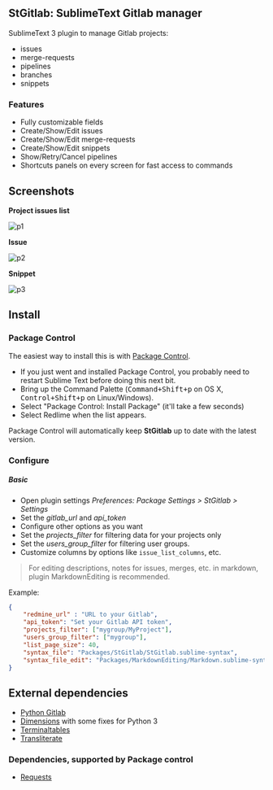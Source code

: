 ## StGitlab: SublimeText Gitlab manager

SublimeText 3 plugin to manage Gitlab projects:
* issues
* merge-requests
* pipelines
* branches
* snippets

### Features
* Fully customizable fields
* Create/Show/Edit issues
* Create/Show/Edit merge-requests
* Create/Show/Edit snippets
* Show/Retry/Cancel pipelines
* Shortcuts panels on every screen for fast access to commands

## Screenshots

**Project issues list**

![p1](https://github.com/tosher/StGitlab/wiki/stgl_issues.png)

**Issue**

![p2](https://github.com/tosher/StGitlab/wiki/stgl_issue.png)

**Snippet**

![p3](https://github.com/tosher/StGitlab/wiki/stgl_snippet.png)

## Install

### Package Control
The easiest way to install this is with [Package Control](http://wbond.net/sublime\_packages/package\_control).

 * If you just went and installed Package Control, you probably need to restart Sublime Text before doing this next bit.
 * Bring up the Command Palette (<kbd>Command+Shift+p</kbd> on OS X, <kbd>Control+Shift+p</kbd> on Linux/Windows).
 * Select "Package Control: Install Package" (it'll take a few seconds)
 * Select Redlime when the list appears.

Package Control will automatically keep **StGitlab** up to date with the latest version.

### Configure

##### Basic
* Open plugin settings *Preferences: Package Settings > StGitlab > Settings*
* Set the *gitlab_url* and *api_token*
* Configure other options as you want
* Set the *projects_filter* for filtering data for your projects only
* Set the *users_group_filter* for filtering user groups.
* Customize columns by options like `issue_list_columns`, etc.

> For editing descriptions, notes for issues, merges, etc. in markdown, plugin MarkdownEditing is recommended.

Example:

```json
{
    "redmine_url" : "URL to your Gitlab",
    "api_token": "Set your Gitlab API token",
    "projects_filter": ["mygroup/MyProject"],
    "users_group_filter": ["mygroup"],
    "list_page_size": 40,
    "syntax_file": "Packages/StGitlab/StGitlab.sublime-syntax",
    "syntax_file_edit": "Packages/MarkdownEditing/Markdown.sublime-syntax",
}
```


## External dependencies
* [Python Gitlab](http://python-gitlab.readthedocs.io/en/stable/index.html)
* [Dimensions](https://pypi.python.org/pypi/dimensions) with some fixes for Python 3
* [Terminaltables](https://robpol86.github.io/terminaltables/index.html)
* [Transliterate](https://pypi.python.org/pypi/transliterate)

### Dependencies, supported by Package control
* [Requests](https://github.com/packagecontrol/requests)


